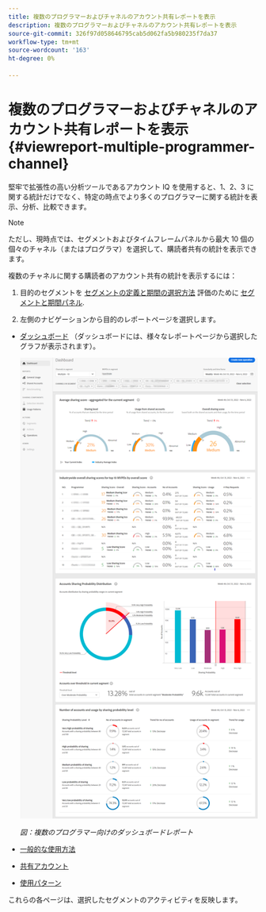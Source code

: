 ```yaml
---
title: 複数のプログラマーおよびチャネルのアカウント共有レポートを表示
description: 複数のプログラマーおよびチャネルのアカウント共有レポートを表示
source-git-commit: 326f97d058646795cab5d062fa5b980235f7da37
workflow-type: tm+mt
source-wordcount: '163'
ht-degree: 0%

---
```


# 複数のプログラマーおよびチャネルのアカウント共有レポートを表示 {#viewreport-multiple-programmer-channel}

堅牢で拡張性の高い分析ツールであるアカウント IQ を使用すると、1、2、3 に関する統計だけでなく、特定の時点でより多くのプログラマーに関する統計を表示、分析、比較できます。

>[!NOTE]
>
>ただし、現時点では、セグメントおよびタイムフレームパネルから最大 10 個の個々のチャネル（またはプログラマ）を選択して、購読者共有の統計を表示できます。

複数のチャネルに関する購読者のアカウント共有の統計を表示するには：

1. 目的のセグメントを [セグメントの定義と期間の選択方法](/help/AccountIQ/howto-select-segment-timeframe.md) 評価のために [セグメントと期間パネル](/help/AccountIQ/segments-timeframe.md).

1. 左側のナビゲーションから目的のレポートページを選択します。

* [ダッシュボード](/help/AccountIQ/dashboard.md) （ダッシュボードには、様々なレポートページから選択したグラフが表示されます）。

   ![](assets/mult-prog-dashboard.png)

   *図：複数のプログラマー向けのダッシュボードレポート*

* [一般的な使用方法](/help/AccountIQ/general-usage-reports.md)

* [共有アカウント](/help/AccountIQ/shared-acc-reports.md)

* [使用パターン](/help/AccountIQ/usage-patterns.md)

これらの各ページは、選択したセグメントのアクティビティを反映します。
